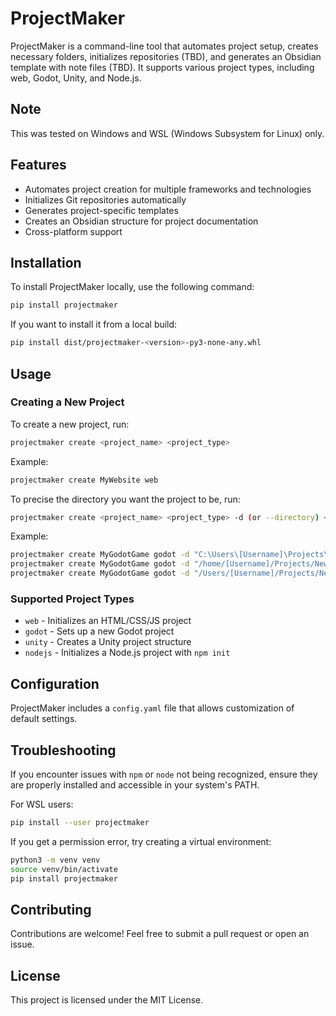 # ProjectMaker

ProjectMaker is a command-line tool that automates project setup, creates necessary folders, initializes repositories (TBD), and generates an Obsidian template with note files (TBD). It supports various project types, including web, Godot, Unity, and Node.js.

## Note
This was tested on Windows and WSL (Windows Subsystem for Linux) only.

## Features
- Automates project creation for multiple frameworks and technologies
- Initializes Git repositories automatically
- Generates project-specific templates
- Creates an Obsidian structure for project documentation
- Cross-platform support

## Installation

To install ProjectMaker locally, use the following command:
```sh
pip install projectmaker
```

If you want to install it from a local build:
```sh
pip install dist/projectmaker-<version>-py3-none-any.whl
```

## Usage

### Creating a New Project
To create a new project, run:
```sh
projectmaker create <project_name> <project_type>
```
Example:
```sh
projectmaker create MyWebsite web
```

To precise the directory you want the project to be, run:
```sh
projectmaker create <project_name> <project_type> -d (or --directory) <directory_path>
```
Example:
```sh
projectmaker create MyGodotGame godot -d "C:\Users\[Username]\Projects\New Folder" (On Windoes)
projectmaker create MyGodotGame godot -d "/home/[Username]/Projects/New Folder" (On MacOS)
projectmaker create MyGodotGame godot -d "/Users/[Username]/Projects/New Folder" (On Linux)
```


### Supported Project Types
- `web` - Initializes an HTML/CSS/JS project
- `godot` - Sets up a new Godot project
- `unity` - Creates a Unity project structure
- `nodejs` - Initializes a Node.js project with `npm init`

## Configuration
ProjectMaker includes a `config.yaml` file that allows customization of default settings.

## Troubleshooting
If you encounter issues with `npm` or `node` not being recognized, ensure they are properly installed and accessible in your system's PATH.

For WSL users:
```sh
pip install --user projectmaker
```
If you get a permission error, try creating a virtual environment:
```sh
python3 -m venv venv
source venv/bin/activate
pip install projectmaker
```

## Contributing
Contributions are welcome! Feel free to submit a pull request or open an issue.

## License
This project is licensed under the MIT License.

